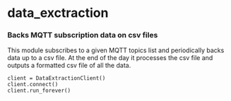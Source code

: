 # data_exctraction
### Backs MQTT subscription data on csv files

This module subscribes to a given MQTT topics list and periodically backs data up to a csv file. At the end of the day it processes the csv file and outputs a formatted csv file of all the data.


```
client = DataExtractionClient()
client.connect()
client.run_forever()
```
